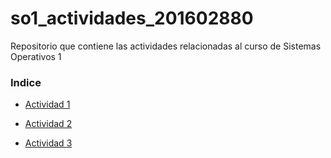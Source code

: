 # so1_actividades_201602880
Repositorio que contiene las actividades relacionadas al curso de Sistemas Operativos 1

### Indice

*  [Actividad 1](https://github.com/Alex4191-usac/so1_actividades_201602880/blob/Documentacion/actividad1/actividad1/investigacion.md)

* [Actividad 2](https://github.com/Alex4191-usac/so1_actividades_201602880/tree/tarea2/actividad2)

* [Actividad 3](https://github.com/Alex4191-usac/so1_actividades_201602880/blob/actividad3/actividad3/Actividad3.md)